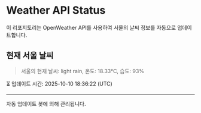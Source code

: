 
# Weather API Status

이 리포지토리는 OpenWeather API를 사용하여 서울의 날씨 정보를 자동으로 업데이트합니다.

## 현재 서울 날씨
> 서울의 현재 날씨: light rain, 온도: 18.33°C, 습도: 93%

⏳ 업데이트 시간: 2025-10-10 18:36:22 (UTC)

---
자동 업데이트 봇에 의해 관리됩니다.
